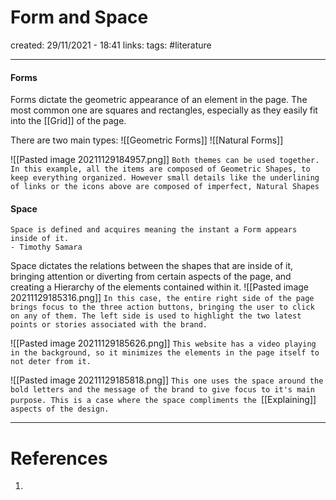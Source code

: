 # Form and Space
created: 29/11/2021 - 18:41
links:
tags: #literature

---

#### Forms
Forms dictate the geometric appearance of an element in the page. The most common one are squares and rectangles, especially as they easily fit into the [[Grid]] of the page.

There are two main types:
![[Geometric Forms]]
![[Natural Forms]]

![[Pasted image 20211129184957.png]]
`Both themes can be used together. In this example, all the items are composed of Geometric Shapes, to keep everything organized. However small details like the underlining of links or the icons above are composed of imperfect, Natural Shapes`

#### Space
```
Space is defined and acquires meaning the instant a Form appears inside of it. 
- Timothy Samara
```

Space dictates the relations between the shapes that are inside of it, bringing attention or diverting from certain aspects of the page, and creating a Hierarchy of the elements contained within it.
![[Pasted image 20211129185316.png]]
`In this case, the entire right side of the page brings focus to the three action buttons, bringing the user to click on any of them. The left side is used to highlight the two latest points or stories associated with the brand.`

![[Pasted image 20211129185626.png]]
`This website has a video playing in the background, so it minimizes the elements in the page itself to not deter from it.`

![[Pasted image 20211129185818.png]]
`This one uses the space around the bold letters and the message of the brand to give focus to it's main purpose. This is a case where the space compliments the `[[Explaining]] `aspects of the design.`

---

# References
1. 